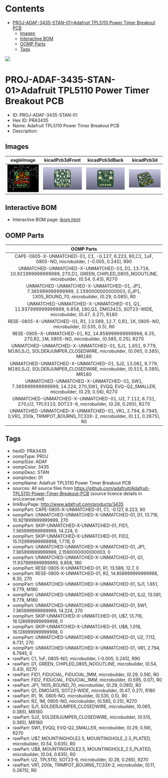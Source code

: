 



Contents
========

* [PROJ-ADAF-3435-STAN-01>Adafruit TPL5110 Power Timer Breakout PCB](#proj-adaf-3435-stan-01adafruit-tpl5110-power-timer-breakout-pcb)
	* [Images](#images)
	* [Interactive BOM](#interactive-bom)
	* [OOMP Parts](#oomp-parts)
	* [Tags](#tags)
  
![][im]
# PROJ-ADAF-3435-STAN-01>Adafruit TPL5110 Power Timer Breakout PCB

- ID: PROJ-ADAF-3435-STAN-01
- Hex ID: PRA3435
- Name: Adafruit TPL5110 Power Timer Breakout PCB
- Description: 

## Images
  
  

|eagleImage|kicadPcb3dFront|kicadPcb3dBack|kicadPcb3d|
| :---: | :---: | :---: | :---: |
|[![eagleImage](eagleImage_140.png)](eagleImage_600.png)|[![kicadPcb3dFront](kicadPcb3dFront_140.png)](kicadPcb3dFront_600.png)|[![kicadPcb3dBack](kicadPcb3dBack_140.png)](kicadPcb3dBack_600.png)|[![kicadPcb3d](kicadPcb3d_140.png)](kicadPcb3d_600.png)|

## Interactive BOM

- Interactive BOM page: [ibom.html](kicad/bom/ibom.html)

## OOMP Parts
  

|OOMP Parts|
| :---: |
|CAPE-0805-X-UNMATCHED-01, C1, -0.127, 6.223, 90,C1, 1uF, 0805-NO, microbuilder, (-0.005, 0.245), R90|
|UNMATCHED-UNMATCHED-X-UNMATCHED-01, D1, 13.716, 10.921999999999999, 270,D1, GREEN, CHIPLED_0805_NOOUTLINE, microbuilder, (0.54, 0.43), R270|
|UNMATCHED-UNMATCHED-X-UNMATCHED-01, JP1, 7.365999999999999, 2.1590000000000003, 0,JP1, 1X05_ROUND_70, microbuilder, (0.29, 0.085), R0|
|UNMATCHED-UNMATCHED-X-UNMATCHED-01, Q1, 11.937999999999999, 6.858, 180,Q1, DMG3415, SOT23-WIDE, microbuilder, (0.47, 0.27), R180|
|RESE-0805-X-UNMATCHED-01, R1, 13.589, 12.7, 0,R1, 1K, 0805-NO, microbuilder, (0.535, 0.5), R0|
|RESE-0805-X-UNMATCHED-01, R2, 14.858999999999998, 6.35, 270,R2, 1M, 0805-NO, microbuilder, (0.585, 0.25), R270|
|UNMATCHED-UNMATCHED-X-UNMATCHED-01, SJ1, 1.651, 9.779, M180,SJ1, SOLDERJUMPER_CLOSEDWIRE, microbuilder, (0.065, 0.385), MR180|
|UNMATCHED-UNMATCHED-X-UNMATCHED-01, SJ2, 13.081, 9.779, M180,SJ2, SOLDERJUMPER_CLOSEDWIRE, microbuilder, (0.515, 0.385), MR180|
|UNMATCHED-UNMATCHED-X-UNMATCHED-01, SW1, 7.365999999999999, 14.224, 270,SW1, EVQQ, EVQ-Q2_SMALLER, microbuilder, (0.29, 0.56), R270|
|UNMATCHED-UNMATCHED-X-UNMATCHED-01, U2, 7.112, 6.731, 270,U2, TPL5110, SOT23-6, microbuilder, (0.28, 0.265), R270|
|UNMATCHED-UNMATCHED-X-UNMATCHED-01, VR1, 2.794, 6.7945, 0,VR1, 200k, TRIMPOT_BOURNS_TC33X-2, microbuilder, (0.11, 0.2675), R0|

## Tags

- hexID: PRA3435
- oompType: PROJ
- oompSize: ADAF
- oompColor: 3435
- oompDesc: STAN
- oompIndex: 01
- oompName: Adafruit TPL5110 Power Timer Breakout PCB
- sources: All source files from https://github.com/adafruit/Adafruit-TPL5110-Power-Timer-Breakout-PCB (source licence details in srcLicense.md)
- linkBuyPage: http://www.adafruit.com/products/3435
- oompPart: CAPE-0805-X-UNMATCHED-01, C1, -0.127, 6.223, 90
- oompPart: UNMATCHED-UNMATCHED-X-UNMATCHED-01, D1, 13.716, 10.921999999999999, 270
- oompPart: SKIP-UNMATCHED-X-UNMATCHED-01, FID1, 7.365999999999999, 14.224, 0
- oompPart: SKIP-UNMATCHED-X-UNMATCHED-01, FID2, 15.112999999999998, 1.778, 0
- oompPart: UNMATCHED-UNMATCHED-X-UNMATCHED-01, JP1, 7.365999999999999, 2.1590000000000003, 0
- oompPart: UNMATCHED-UNMATCHED-X-UNMATCHED-01, Q1, 11.937999999999999, 6.858, 180
- oompPart: RESE-0805-X-UNMATCHED-01, R1, 13.589, 12.7, 0
- oompPart: RESE-0805-X-UNMATCHED-01, R2, 14.858999999999998, 6.35, 270
- oompPart: UNMATCHED-UNMATCHED-X-UNMATCHED-01, SJ1, 1.651, 9.779, M180
- oompPart: UNMATCHED-UNMATCHED-X-UNMATCHED-01, SJ2, 13.081, 9.779, M180
- oompPart: UNMATCHED-UNMATCHED-X-UNMATCHED-01, SW1, 7.365999999999999, 14.224, 270
- oompPart: SKIP-UNMATCHED-X-UNMATCHED-01, U$7, 13.716, 16.128999999999998, 0
- oompPart: SKIP-UNMATCHED-X-UNMATCHED-01, U$8, 1.016, 16.128999999999998, 0
- oompPart: UNMATCHED-UNMATCHED-X-UNMATCHED-01, U2, 7.112, 6.731, 270
- oompPart: UNMATCHED-UNMATCHED-X-UNMATCHED-01, VR1, 2.794, 6.7945, 0
- rawPart: C1, 1uF, 0805-NO, microbuilder, (-0.005, 0.245), R90
- rawPart: D1, GREEN, CHIPLED_0805_NOOUTLINE, microbuilder, (0.54, 0.43), R270
- rawPart: FID1, FIDUCIAL, FIDUCIAL_1MM, microbuilder, (0.29, 0.56), R0
- rawPart: FID2, FIDUCIAL, FIDUCIAL_1MM, microbuilder, (0.595, 0.07), R0
- rawPart: JP1, 1X05_ROUND_70, microbuilder, (0.29, 0.085), R0
- rawPart: Q1, DMG3415, SOT23-WIDE, microbuilder, (0.47, 0.27), R180
- rawPart: R1, 1K, 0805-NO, microbuilder, (0.535, 0.5), R0
- rawPart: R2, 1M, 0805-NO, microbuilder, (0.585, 0.25), R270
- rawPart: SJ1, SOLDERJUMPER_CLOSEDWIRE, microbuilder, (0.065, 0.385), MR180
- rawPart: SJ2, SOLDERJUMPER_CLOSEDWIRE, microbuilder, (0.515, 0.385), MR180
- rawPart: SW1, EVQQ, EVQ-Q2_SMALLER, microbuilder, (0.29, 0.56), R270
- rawPart: U$7, MOUNTINGHOLE2.5, MOUNTINGHOLE_2.5_PLATED, microbuilder, (0.54, 0.635), R0
- rawPart: U$8, MOUNTINGHOLE2.5, MOUNTINGHOLE_2.5_PLATED, microbuilder, (0.04, 0.635), R0
- rawPart: U2, TPL5110, SOT23-6, microbuilder, (0.28, 0.265), R270
- rawPart: VR1, 200k, TRIMPOT_BOURNS_TC33X-2, microbuilder, (0.11, 0.2675), R0



[im]: kicadPcb3d_450.png
